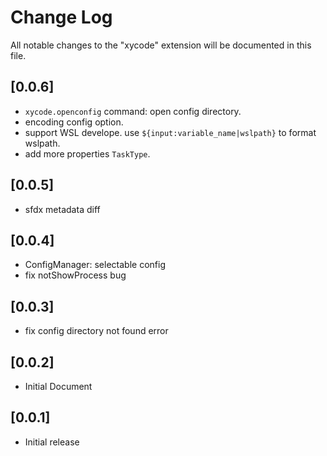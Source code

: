 # Change Log

All notable changes to the "xycode" extension will be documented in this file.

## [0.0.6]

-   `xycode.openconfig` command: open config directory.
-   encoding config option.
-   support WSL develope. use `${input:variable_name|wslpath}` to format wslpath.
-   add more properties `TaskType`.

## [0.0.5]

-   sfdx metadata diff

## [0.0.4]

-   ConfigManager: selectable config
-   fix notShowProcess bug

## [0.0.3]

-   fix config directory not found error

## [0.0.2]

-   Initial Document

## [0.0.1]

-   Initial release
